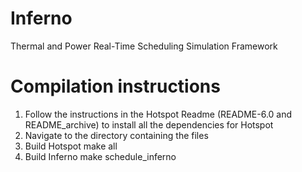 # Inferno
Thermal and Power Real-Time Scheduling Simulation Framework 

# Compilation instructions
1. Follow the instructions in the Hotspot Readme (README-6.0 and README_archive) to install all the dependencies for Hotspot
2. Navigate to the directory containing the files
3. Build Hotspot
make all
4. Build Inferno
make schedule_inferno
